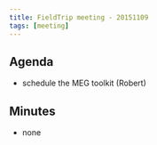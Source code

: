 ```yaml
---
title: FieldTrip meeting - 20151109
tags: [meeting]
---
```


## Agenda

- schedule the MEG toolkit (Robert)

## Minutes

- none